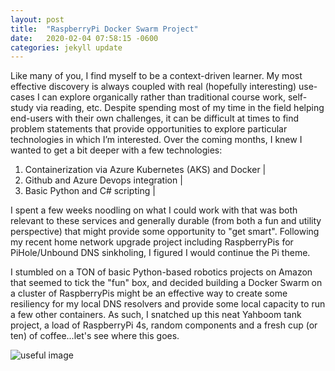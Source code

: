 ```yaml
---
layout: post
title:  "RaspberryPi Docker Swarm Project"
date:   2020-02-04 07:58:15 -0600
categories: jekyll update
---
```


Like many of you, I find myself to be a context-driven learner.  My most effective discovery is always coupled with real (hopefully interesting) use-cases I can explore organically rather than traditional course work, self-study via reading, etc.  Despite spending most of my time in the field helping end-users with their own challenges, it can be difficult at times to find problem statements that provide opportunities to explore particular technologies in which I’m interested.  Over the coming months, I knew I wanted to get a bit deeper with a few technologies: 

1) Containerization via Azure Kubernetes (AKS) and Docker |
2) Github and Azure Devops integration |
3) Basic Python and C# scripting |

I spent a few weeks noodling on what I could work with that was both relevant to these services and generally durable (from both a fun and utility perspective) that might provide some opportunity to "get smart".  Following my recent home network upgrade project including RaspberryPis for PiHole/Unbound DNS sinkholing, I figured I would continue the Pi theme.  

I stumbled on a TON of basic Python-based robotics projects on Amazon that seemed to tick the "fun" box, and decided building a Docker Swarm on a cluster of RaspberryPis might be an effective way to create some resiliency for my local DNS resolvers and provide some local capacity to run a few other containers.  As such, I snatched up this neat Yahboom tank project, a load of RaspberryPi 4s, random components and a fresh cup (or ten) of coffee...let's see where this goes.  


![useful image](https://github.com/iamrogerklotz/iamrogerklotz.github.io/blob/master/img/pi_swarm.png)